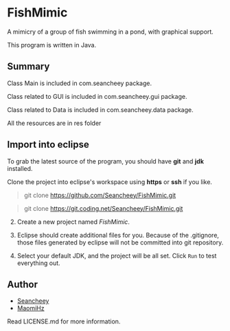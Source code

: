 # FishMimic

A mimicry of a group of fish swimming in a pond, with graphical support.

This program is written in Java. 

## Summary

Class Main is included in com.seancheey package.

Class related to GUI is included in com.seancheey.gui package.

Class related to Data is included in com.seancheey.data package.

All the resources are in res folder

## Import into eclipse

To grab the latest source of the program, you should have __git__ and __jdk__ installed. 

Clone the project into eclipse's workspace using __https__ or __ssh__ if you like.  
 
> git clone https://github.com/Seancheey/FishMimic.git

> git clone https://git.coding.net/Seancheey/FishMimic.git

2. Create a new project named _FishMimic_. 

3. Eclipse should create additional files for you. Because of the .gitignore, those files generated by eclipse will not be committed into git repository. 

4. Select your default JDK, and the project will be all set. Click `Run` to test everything out. 

## Author

- [Seancheey](http://twitter.com/adls371)
- [MaomiHz](http://maomihz.com)

Read LICENSE.md for more information. 
